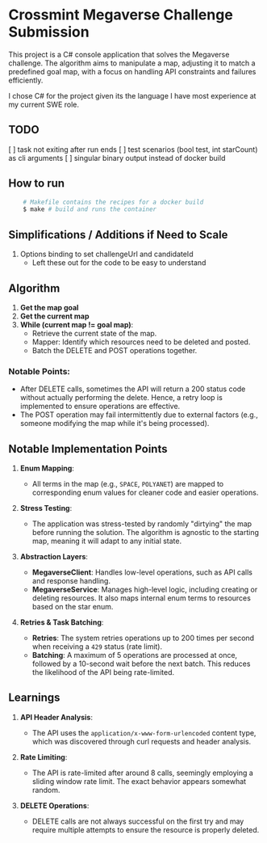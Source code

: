 # Crossmint Megaverse Challenge Submission

This project is a C# console application that solves the Megaverse challenge. The algorithm aims to manipulate a map, adjusting it to match a predefined goal map, with a focus on handling API constraints and failures efficiently.

I chose C# for the project given its the language I have most experience at my current SWE role.

## TODO
[ ] task not exiting after run ends
[ ] test scenarios (bool test, int starCount) as cli arguments
[ ] singular binary output instead of docker build

## How to run
```bash
    # Makefile contains the recipes for a docker build
    $ make # build and runs the container
```

## Simplifications / Additions if Need to Scale

1. Options binding to set challengeUrl and candidateId
    - Left these out for the code to be easy to understand 

## Algorithm

1. **Get the map goal**
2. **Get the current map**
3. **While (current map != goal map)**:
   - Retrieve the current state of the map.
   - Mapper: Identify which resources need to be deleted and posted.
   - Batch the DELETE and POST operations together.

### Notable Points:
- After DELETE calls, sometimes the API will return a 200 status code without actually performing the delete. Hence, a retry loop is implemented to ensure operations are effective.
- The POST operation may fail intermittently due to external factors (e.g., someone modifying the map while it's being processed).

## Notable Implementation Points

1. **Enum Mapping**:
   - All terms in the map (e.g., `SPACE`, `POLYANET`) are mapped to corresponding enum values for cleaner code and easier operations.

2. **Stress Testing**:
   - The application was stress-tested by randomly "dirtying" the map before running the solution. The algorithm is agnostic to the starting map, meaning it will adapt to any initial state.

3. **Abstraction Layers**:
   - **MegaverseClient**: Handles low-level operations, such as API calls and response handling.
   - **MegaverseService**: Manages high-level logic, including creating or deleting resources. It also maps internal enum terms to resources based on the star enum.

4. **Retries & Task Batching**:
   - **Retries**: The system retries operations up to 200 times per second when receiving a `429` status (rate limit).
   - **Batching**: A maximum of 5 operations are processed at once, followed by a 10-second wait before the next batch. This reduces the likelihood of the API being rate-limited.

## Learnings

1. **API Header Analysis**:
   - The API uses the `application/x-www-form-urlencoded` content type, which was discovered through curl requests and header analysis.

2. **Rate Limiting**:
   - The API is rate-limited after around 8 calls, seemingly employing a sliding window rate limit. The exact behavior appears somewhat random.

3. **DELETE Operations**:
   - DELETE calls are not always successful on the first try and may require multiple attempts to ensure the resource is properly deleted.

